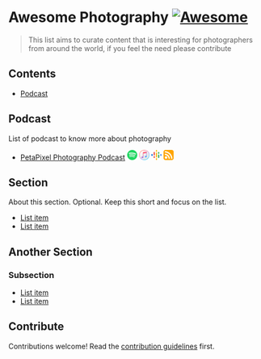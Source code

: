 # Awesome Photography [![Awesome](https://awesome.re/badge.svg)](https://awesome.re)

> This list aims to curate content that is interesting for photographers from around the world, if you feel the need please contribute

## Contents

- [Podcast](#podcast)

## Podcast

List of podcast to know more about photography

- <a href="https://petapixel.com/podcast" target="_blank">PetaPixel Photography Podcast</a>
<a href="https://open.spotify.com/show/5M2lPiYiRCvIk8em3i1htj" target="_blank"><img src="https://raw.githubusercontent.com/rogersilvasouza/awesome-photography/main/media/podcasts/spotify.svg" height="20px"/></a>
<a href="https://podcasts.apple.com/us/podcast/petapixel-photography-podcast/id1039751243" target="_blank"><img src="https://raw.githubusercontent.com/rogersilvasouza/awesome-photography/main/media/podcasts/itunes.svg" height="20px"/></a>
<a href="https://podcasts.google.com/feed/aHR0cHM6Ly9wZXRhcGl4ZWwubGlic3luLmNvbS9yc3M" target="_blank"><img src="https://raw.githubusercontent.com/rogersilvasouza/awesome-photography/main/media/podcasts/google-podcasts.svg" height="20px"/></a>
<a href="https://petapixel.libsyn.com/rss" target="_blank"><img src="https://raw.githubusercontent.com/rogersilvasouza/awesome-photography/main/media/podcasts/rss.svg" height="20px"/></a>

## Section

About this section. Optional. Keep this short and focus on the list.

- [List item](http://example.com)
- [List item](http://example.com)

## Another Section

### Subsection

- [List item](http://example.com)
- [List item](http://example.com)

## Contribute

Contributions welcome! Read the [contribution guidelines](contributing.md) first.
